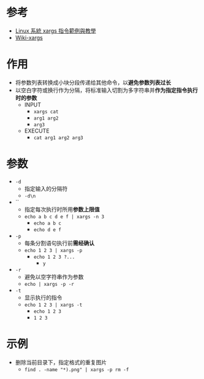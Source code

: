 

# 参考
- [Linux 系統 xargs 指令範例與教學](https://blog.gtwang.org/linux/xargs-command-examples-in-linux-unix/)
- [Wiki-xargs](https://zh.wikipedia.org/wiki/Xargs)


# 作用
- 将参数列表转换成小块分段传递给其他命令，以**避免参数列表过长**
- 以空白字符或换行作为分隔，将标准输入切割为多字符串并**作为指定指令执行时的参数**
	- INPUT
		- `xargs cat`
		- `arg1 arg2`
		- `arg3`
	- EXECUTE
		- `cat arg1 arg2 arg3`

# 参数
- `-d`
	- 指定输入的分隔符
	- `-d\n`
- ``
	- 指定每次执行时所用**参数上限值**
	- `echo a b c d e f | xargs -n 3`
		- `echo a b c`
		- `echo d e f`
- `-p`
	- 每条分割语句执行前**需经确认**
	- `echo 1 2 3 | xargs -p`
		- `echo 1 2 3 ?...`
			- `y`
- `-r`
	- 避免以空字符串作为参数
	- `echo | xargs -p -r`
- `-t`
	- 显示执行的指令 
	- `echo 1 2 3 | xargs -t`
		- `echo 1 2 3 `
		- `1 2 3`


# 示例
- 删除当前目录下，指定格式的重复图片
	- `find . -name "*).png" | xargs -p rm -f`